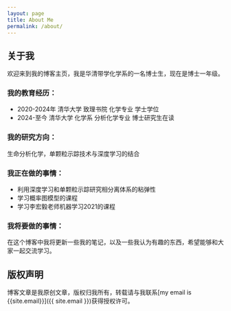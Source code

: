 ```yaml
---
layout: page
title: About Me
permalink: /about/
---
```


## 关于我
欢迎来到我的博客主页，我是华清带学化学系的一名博士生，现在是博士一年级。  

### 我的教育经历：  
- 2020-2024年 清华大学 致理书院 化学专业 学士学位
- 2024-至今 清华大学 化学系 分析化学专业 博士研究生在读

### 我的研究方向：
生命分析化学，单颗粒示踪技术与深度学习的结合 

### 我正在做的事情：
- 利用深度学习和单颗粒示踪研究相分离体系的粘弹性
- 学习概率图模型的课程
- 学习李宏毅老师机器学习2021的课程

### 我将要做的事情：
在这个博客中我将更新一些我的笔记，以及一些我认为有趣的东西，希望能够和大家一起交流学习。



## 版权声明

博客文章是我原创文章，版权归我所有，转载请与我联系[my email is {{site.email}}]({{ site.email }})获得授权许可。
